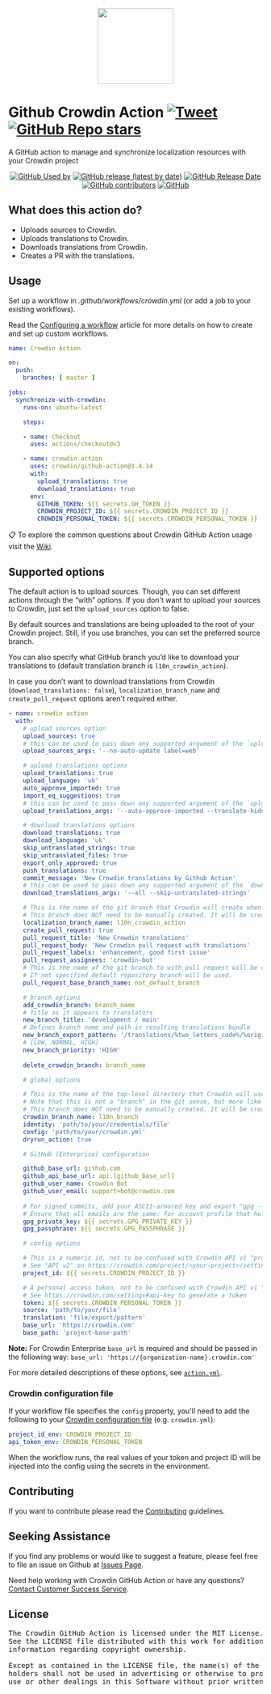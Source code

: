 [<p align='center'><img src='https://support.crowdin.com/assets/logos/crowdin-dark-symbol.png' data-canonical-src='https://support.crowdin.com/assets/logos/crowdin-dark-symbol.png' width='150' height='150' align='center'/></p>](https://crowdin.com)

# Github Crowdin Action [![Tweet](https://img.shields.io/twitter/url/http/shields.io.svg?style=social)](https://twitter.com/intent/tweet?url=https%3A%2F%2Fgithub.com%2Fcrowdin%2Fgithub-action&text=Easily%20integrate%20the%20localization%20of%20your%20Crowdin%20project%20into%20the%20GitHub%20Actions%20workflow)&nbsp;[![GitHub Repo stars](https://img.shields.io/github/stars/crowdin/github-action?style=social&cacheSeconds=1800)](https://github.com/crowdin/github-action/stargazers)

A GitHub action to manage and synchronize localization resources with your Crowdin project

<div align="center">

[![GitHub Used by](https://img.shields.io/static/v1?label=Used%20by&message=6k&color=brightgreen&logo=github&cacheSeconds=10000)](https://github.com/crowdin/github-action/network/dependents?package_id=UGFja2FnZS0yOTQyNTU3MzA0)
[![GitHub release (latest by date)](https://img.shields.io/github/v/release/crowdin/github-action?cacheSeconds=5000&logo=github)](https://github.com/crowdin/github-action/releases/latest)
[![GitHub Release Date](https://img.shields.io/github/release-date/crowdin/github-action?cacheSeconds=5000)](https://github.com/crowdin/github-action/releases/latest)
[![GitHub contributors](https://img.shields.io/github/contributors/crowdin/github-action?cacheSeconds=5000)](https://github.com/crowdin/github-action/graphs/contributors)
[![GitHub](https://img.shields.io/github/license/crowdin/github-action?cacheSeconds=50000)](https://github.com/crowdin/github-action/blob/master/LICENSE)

</div>

## What does this action do?
- Uploads sources to Crowdin.
- Uploads translations to Crowdin.
- Downloads translations from Crowdin.
- Creates a PR with the translations.

## Usage
Set up a workflow in *.github/workflows/crowdin.yml* (or add a job to your existing workflows).

Read the [Configuring a workflow](https://help.github.com/en/articles/configuring-a-workflow) article for more details on how to create and set up custom workflows.
```yaml
name: Crowdin Action

on:
  push:
    branches: [ master ]

jobs:
  synchronize-with-crowdin:
    runs-on: ubuntu-latest

    steps:

    - name: Checkout
      uses: actions/checkout@v3

    - name: crowdin action
      uses: crowdin/github-action@1.4.14
      with:
        upload_translations: true
        download_translations: true
      env:
        GITHUB_TOKEN: ${{ secrets.GH_TOKEN }}
        CROWDIN_PROJECT_ID: ${{ secrets.CROWDIN_PROJECT_ID }}
        CROWDIN_PERSONAL_TOKEN: ${{ secrets.CROWDIN_PERSONAL_TOKEN }}
```

:clipboard: To explore the common questions about Crowdin GitHub Action usage visit the [Wiki](https://github.com/crowdin/github-action/wiki).

## Supported options
The default action is to upload sources. Though, you can set different actions through the “with” options. If you don't want to upload your sources to Crowdin, just set the `upload_sources` option to false.

By default sources and translations are being uploaded to the root of your Crowdin project. Still, if you use branches, you can set the preferred source branch.

You can also specify what GitHub branch you’d like to download your translations to (default translation branch is `l10n_crowdin_action`).

In case you don’t want to download translations from Crowdin (`download_translations: false`), `localization_branch_name` and `create_pull_request` options aren't required either.

```yaml
- name: crowdin action
  with:
    # upload sources option
    upload_sources: true
    # this can be used to pass down any supported argument of the `upload sources` cli command, e.g.
    upload_sources_args: '--no-auto-update label=web'

    # upload translations options
    upload_translations: true
    upload_language: 'uk'
    auto_approve_imported: true
    import_eq_suggestions: true
    # this can be used to pass down any supported argument of the `upload translations` cli command, e.g.
    upload_translations_args: '--auto-approve-imported --translate-hidden'

    # download translations options
    download_translations: true
    download_language: 'uk'
    skip_untranslated_strings: true
    skip_untranslated_files: true
    export_only_approved: true
    push_translations: true
    commit_message: 'New Crowdin translations by Github Action'
    # this can be used to pass down any supported argument of the `download translations` cli command, e.g.
    download_translations_args: '--all --skip-untranslated-strings'

    # This is the name of the git branch that Crowdin will create when opening a pull request.
    # This branch does NOT need to be manually created. It will be created automatically by the action.
    localization_branch_name: l10n_crowdin_action
    create_pull_request: true
    pull_request_title: 'New Crowdin translations'
    pull_request_body: 'New Crowdin pull request with translations'
    pull_request_labels: 'enhancement, good first issue'
    pull_request_assignees: 'crowdin-bot'
    # This is the name of the git branch to with pull request will be created.
    # If not specified default repository branch will be used.
    pull_request_base_branch_name: not_default_branch

    # branch options
    add_crowdin_branch: branch_name
    # Title as it appears to translators
    new_branch_title: 'development / main'
    # Defines branch name and path in resulting translations bundle
    new_branch_export_pattern: '/translations/%two_letters_code%/%original_file_name%'
    # [LOW, NORMAL, HIGH]
    new_branch_priority: 'HIGH'
    
    delete_crowdin_branch: branch_name

    # global options

    # This is the name of the top-level directory that Crowdin will use for files.
    # Note that this is not a "branch" in the git sense, but more like a top-level directory in your Crowdin project.
    # This branch does NOT need to be manually created. It will be created automatically by the action.
    crowdin_branch_name: l10n_branch
    identity: 'path/to/your/credentials/file'
    config: 'path/to/your/crowdin.yml'
    dryrun_action: true

    # GitHub (Enterprise) configuration

    github_base_url: github.com
    github_api_base_url: api.[github_base_url]
    github_user_name: Crowdin Bot
    github_user_email: support+bot@crowdin.com
    
    # For signed commits, add your ASCII-armored key and export "gpg --armor --export-secret-key GPG_KEY_ID"
    # Ensure that all emails are the same: for account profile that holds private key, the one specified during key generation, and for commit author (github_user_email parameter)
    gpg_private_key: ${{ secrets.GPG_PRIVATE_KEY }}
    gpg_passphrase: ${{ secrets.GPG_PASSPHRASE }}

    # config options

    # This is a numeric id, not to be confused with Crowdin API v1 "project identifier" string
    # See "API v2" on https://crowdin.com/project/<your-project>/settings#api
    project_id: ${{ secrets.CROWDIN_PROJECT_ID }}

    # A personal access token, not to be confused with Crowdin API v1 "API key"
    # See https://crowdin.com/settings#api-key to generate a token
    token: ${{ secrets.CROWDIN_PERSONAL_TOKEN }}
    source: 'path/to/your/file'
    translation: 'file/export/pattern'
    base_url: 'https://crowdin.com'
    base_path: 'project-base-path'
```

**Note:** For Crowdin Enterprise `base_url` is required and should be passed in the following way: `base_url: 'https://{organization-name}.crowdin.com'`

For more detailed descriptions of these options, see [`action.yml`](https://github.com/crowdin/github-action/blob/master/action.yml).

### Crowdin configuration file

If your workflow file specifies the `config` property, you'll need to add the following to your [Crowdin configuration file](https://support.crowdin.com/configuration-file/) (e.g. `crowdin.yml`):

```yml
project_id_env: CROWDIN_PROJECT_ID
api_token_env: CROWDIN_PERSONAL_TOKEN
```

When the workflow runs, the real values of your token and project ID will be injected into the config using the secrets in the environment.

## Contributing

If you want to contribute please read the [Contributing](/CONTRIBUTING.md) guidelines.

## Seeking Assistance
If you find any problems or would like to suggest a feature, please feel free to file an issue on Github at [Issues Page](https://github.com/crowdin/github-action/issues).

Need help working with Crowdin GitHub Action or have any questions?
[Contact Customer Success Service](https://crowdin.com/contacts).

## License
<pre>
The Crowdin GitHub Action is licensed under the MIT License.
See the LICENSE file distributed with this work for additional
information regarding copyright ownership.

Except as contained in the LICENSE file, the name(s) of the above copyright
holders shall not be used in advertising or otherwise to promote the sale,
use or other dealings in this Software without prior written authorization.
</pre>
